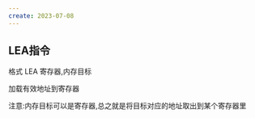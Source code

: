 ```yaml
---
create: 2023-07-08
---
```

## LEA指令

格式 LEA 寄存器,内存目标 

加载有效地址到寄存器

注意:内存目标可以是寄存器,总之就是将目标对应的地址取出到某个寄存器里